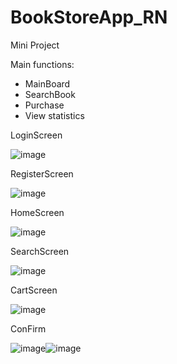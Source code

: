 # BookStoreApp_RN
 Mini Project
 
 Main functions: 
 -  MainBoard
 -  SearchBook
 -  Purchase
 -  View statistics

LoginScreen

![image](https://github.com/KienChiNg/BookStoreApp_RN/assets/106145545/ada7d877-8137-486c-82c8-5e0124780492)

RegisterScreen

![image](https://github.com/KienChiNg/BookStoreApp_RN/assets/106145545/3817f0d5-4d19-4d69-83eb-858182291944)

HomeScreen

![image](https://github.com/KienChiNg/BookStoreApp_RN/assets/106145545/47b4eff5-5070-4323-91ac-465bbd862846)

SearchScreen

![image](https://github.com/KienChiNg/BookStoreApp_RN/assets/106145545/770b8bfd-2aae-4c86-a742-eabf9cb7eea2)

CartScreen

![image](https://github.com/KienChiNg/BookStoreApp_RN/assets/106145545/f2c7345f-e6ca-4283-934e-7251d2234e4a)

ConFirm

![image](https://github.com/KienChiNg/BookStoreApp_RN/assets/106145545/ab37ad65-a043-44a4-82e3-126913bc2688)![image](https://github.com/KienChiNg/BookStoreApp_RN/assets/106145545/667600e2-1139-4486-9b38-7014a5174b28)



